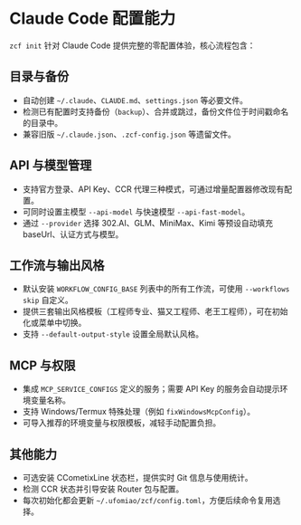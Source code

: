 # Claude Code 配置能力

`zcf init` 针对 Claude Code 提供完整的零配置体验，核心流程包含：

## 目录与备份

- 自动创建 `~/.claude`、`CLAUDE.md`、`settings.json` 等必要文件。
- 检测已有配置时支持备份（`backup`）、合并或跳过，备份文件位于时间戳命名的目录中。
- 兼容旧版 `~/.claude.json`、`.zcf-config.json` 等遗留文件。

## API 与模型管理

- 支持官方登录、API Key、CCR 代理三种模式，可通过增量配置器修改现有配置。
- 可同时设置主模型 `--api-model` 与快速模型 `--api-fast-model`。
- 通过 `--provider` 选择 302.AI、GLM、MiniMax、Kimi 等预设自动填充 baseUrl、认证方式与模型。

## 工作流与输出风格

- 默认安装 `WORKFLOW_CONFIG_BASE` 列表中的所有工作流，可使用 `--workflows skip` 自定义。
- 提供三套输出风格模板（工程师专业、猫又工程师、老王工程师），可在初始化或菜单中切换。
- 支持 `--default-output-style` 设置全局默认风格。

## MCP 与权限

- 集成 `MCP_SERVICE_CONFIGS` 定义的服务；需要 API Key 的服务会自动提示环境变量名称。
- 支持 Windows/Termux 特殊处理（例如 `fixWindowsMcpConfig`）。
- 可导入推荐的环境变量与权限模板，减轻手动配置负担。

## 其他能力

- 可选安装 CCometixLine 状态栏，提供实时 Git 信息与使用统计。
- 检测 CCR 状态并引导安装 Router 包与配置。
- 每次初始化都会更新 `~/.ufomiao/zcf/config.toml`，方便后续命令复用选择。
